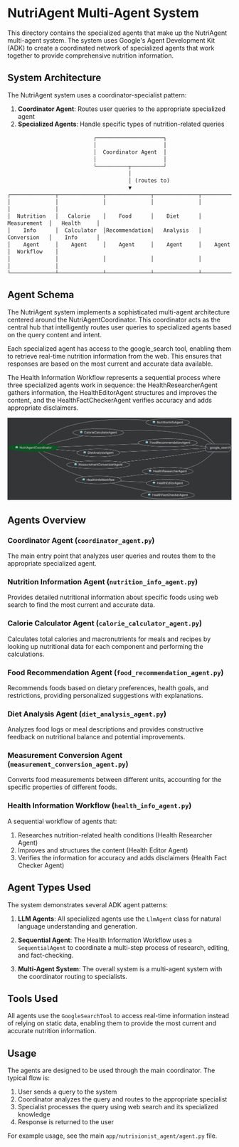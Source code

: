 # NutriAgent Multi-Agent System

This directory contains the specialized agents that make up the NutriAgent multi-agent system. The system uses Google's Agent Development Kit (ADK) to create a coordinated network of specialized agents that work together to provide comprehensive nutrition information.

## System Architecture

The NutriAgent system uses a coordinator-specialist pattern:

1. **Coordinator Agent**: Routes user queries to the appropriate specialized agent
2. **Specialized Agents**: Handle specific types of nutrition-related queries

```
                           ┌─────────────────────┐
                           │                     │
                           │  Coordinator Agent  │
                           │                     │
                           └──────────┬──────────┘
                                      │
                                      │ (routes to)
                                      ▼
┌──────────────┬──────────────┬──────────────┬──────────────┬──────────────┬──────────────┐
│              │              │              │              │              │              │
│  Nutrition   │   Calorie    │    Food      │    Diet      │ Measurement  │   Health     │
│    Info      │  Calculator  │Recommendation│   Analysis   │ Conversion   │    Info      │
│    Agent     │    Agent     │    Agent     │    Agent     │    Agent     │  Workflow    │
│              │              │              │              │              │              │
└──────────────┴──────────────┴──────────────┴──────────────┴──────────────┴──────────────┘
```

## Agent Schema

The NutriAgent system implements a sophisticated multi-agent architecture centered around the NutriAgentCoordinator. This coordinator acts as the central hub that intelligently routes user queries to specialized agents based on the query content and intent.

Each specialized agent has access to the google_search tool, enabling them to retrieve real-time nutrition information from the web. This ensures that responses are based on the most current and accurate data available.

The Health Information Workflow represents a sequential process where three specialized agents work in sequence: the HealthResearcherAgent gathers information, the HealthEditorAgent structures and improves the content, and the HealthFactCheckerAgent verifies accuracy and adds appropriate disclaimers.

![Agent Schema](images/agent-schema.png)

## Agents Overview

### Coordinator Agent (`coordinator_agent.py`)

The main entry point that analyzes user queries and routes them to the appropriate specialized agent.

### Nutrition Information Agent (`nutrition_info_agent.py`)

Provides detailed nutritional information about specific foods using web search to find the most current and accurate data.

### Calorie Calculator Agent (`calorie_calculator_agent.py`)

Calculates total calories and macronutrients for meals and recipes by looking up nutritional data for each component and performing the calculations.

### Food Recommendation Agent (`food_recommendation_agent.py`)

Recommends foods based on dietary preferences, health goals, and restrictions, providing personalized suggestions with explanations.

### Diet Analysis Agent (`diet_analysis_agent.py`)

Analyzes food logs or meal descriptions and provides constructive feedback on nutritional balance and potential improvements.

### Measurement Conversion Agent (`measurement_conversion_agent.py`)

Converts food measurements between different units, accounting for the specific properties of different foods.

### Health Information Workflow (`health_info_agent.py`)

A sequential workflow of agents that:
1. Researches nutrition-related health conditions (Health Researcher Agent)
2. Improves and structures the content (Health Editor Agent)
3. Verifies the information for accuracy and adds disclaimers (Health Fact Checker Agent)

## Agent Types Used

The system demonstrates several ADK agent patterns:

1. **LLM Agents**: All specialized agents use the `LlmAgent` class for natural language understanding and generation.

2. **Sequential Agent**: The Health Information Workflow uses a `SequentialAgent` to coordinate a multi-step process of research, editing, and fact-checking.

3. **Multi-Agent System**: The overall system is a multi-agent system with the coordinator routing to specialists.

## Tools Used

All agents use the `GoogleSearchTool` to access real-time information instead of relying on static data, enabling them to provide the most current and accurate nutrition information.

## Usage

The agents are designed to be used through the main coordinator. The typical flow is:

1. User sends a query to the system
2. Coordinator analyzes the query and routes to the appropriate specialist
3. Specialist processes the query using web search and its specialized knowledge
4. Response is returned to the user

For example usage, see the main `app/nutrisionist_agent/agent.py` file. 